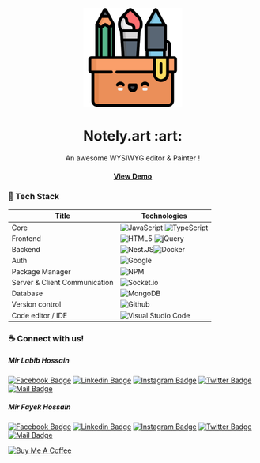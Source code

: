 <div align="center">

  <img src="https://github.com/Notely-art/.github/blob/main/notely-icon.png" alt="logo" width="200" height="auto" />
  <h1>Notely.art :art: </h1>
  
  <p>
    An awesome WYSIWYG editor & Painter ! 
  </p>
  <h4>
    <a href="https://notely.art">View Demo</a>
  </h4>
 </div>

### :toolbox:  Tech Stack

| Title             | Technologies                                                                |
| ----------------- | ------------------------------------------------------------------ |
| Core | ![JavaScript](https://img.shields.io/badge/javascript-%23323330.svg?style=for-the-badge&logo=javascript&logoColor=%23F7DF1E) ![TypeScript](https://img.shields.io/badge/typescript-%23007ACC.svg?style=for-the-badge&logo=typescript&logoColor=white) |
| Frontend | ![HTML5](https://img.shields.io/badge/html5-%23E34F26.svg?style=for-the-badge&logo=html5&logoColor=white) ![jQuery](https://img.shields.io/badge/jquery-%230769AD.svg?style=for-the-badge&logo=jquery&logoColor=white) |
| Backend | ![Nest.JS](https://img.shields.io/badge/nestjs-%23E0234E?style=for-the-badge&logo=nestjs&logoColor=white)![Docker](https://img.shields.io/badge/docker-%230db7ed.svg?style=for-the-badge&logo=docker&logoColor=white) |
| Auth | ![Google](https://img.shields.io/badge/google-4285F4?style=for-the-badge&logo=google&logoColor=white) |
| Package Manager | ![NPM](https://img.shields.io/badge/NPM-%23000000.svg?style=for-the-badge&logo=npm&logoColor=white) |
| Server & Client Communication | ![Socket.io](https://img.shields.io/badge/Socket.io-black?style=for-the-badge&logo=socket.io&badgeColor=010101) |
| Database | ![MongoDB](https://img.shields.io/badge/MongoDB-%234ea94b.svg?style=for-the-badge&logo=mongodb&logoColor=white) |
| Version control | ![Github](https://img.shields.io/badge/github-%23F05033.svg?style=for-the-badge&logo=github&logoColor=white) |
| Code editor / IDE | ![Visual Studio Code](https://img.shields.io/badge/Visual%20Studio%20Code-0078d7.svg?style=for-the-badge&logo=visual-studio-code&logoColor=white) |







### :coffee: Connect with us!

##### Mir Labib Hossain
[![Facebook Badge](https://img.shields.io/badge/Facebook-1877F2?style=for-the-badge&logo=facebook&logoColor=white)](https://www.facebook.com/mir.labib.hossain/) 
[![Linkedin Badge](https://img.shields.io/badge/LinkedIn-0077B5?style=for-the-badge&logo=linkedin&logoColor=white)](https://www.linkedin.com/in/mir-labib-hossain-775b321aa/) 
[![Instagram Badge](https://img.shields.io/badge/Instagram-E4405F?style=for-the-badge&logo=instagram&logoColor=white)](https://www.instagram.com/_mir.labib_/) 
[![Twitter Badge](https://img.shields.io/badge/Twitter-1DA1F2?style=for-the-badge&logo=twitter&logoColor=white)](https://twitter.com/MirLabibHossain) 
[![Mail Badge](https://img.shields.io/badge/Gmail-D14836?style=for-the-badge&logo=gmail&logoColor=white)](mailto:mirlabibhossain99@gmail.com)

##### Mir Fayek Hossain

[![Facebook Badge](https://img.shields.io/badge/Facebook-1877F2?style=for-the-badge&logo=facebook&logoColor=white)](https://www.facebook.com/fayek.hossain.5) 
[![Linkedin Badge](https://img.shields.io/badge/LinkedIn-0077B5?style=for-the-badge&logo=linkedin&logoColor=white)](https://www.linkedin.com/in/mir-fayek-49920a233/) 
[![Instagram Badge](https://img.shields.io/badge/Instagram-E4405F?style=for-the-badge&logo=instagram&logoColor=white)](https://instagram.com/fayekhossain?igshid=YmMyMTA2M2Y=) 
[![Twitter Badge](https://img.shields.io/badge/Twitter-1DA1F2?style=for-the-badge&logo=twitter&logoColor=white)](https://twitter.com/mirfayekhossain) 
[![Mail Badge](https://img.shields.io/badge/Gmail-D14836?style=for-the-badge&logo=gmail&logoColor=white)](mailto:mirfayekhossain@gmail.com)



<a href="https://www.buymeacoffee.com/mirlabibhossain" target="_blank"><img src="https://www.buymeacoffee.com/assets/img/custom_images/orange_img.png" alt="Buy Me A Coffee" style="height: auto !important;width: auto !important;" ></a>

